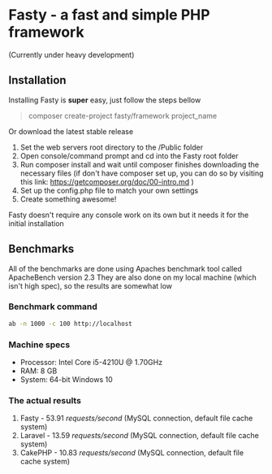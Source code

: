 # Fasty - a fast and simple PHP framework
(Currently under heavy development)
## Installation

Installing Fasty is **super** easy, just follow the steps bellow

> composer create-project fasty/framework project_name

Or download the latest stable release

1. Set the web servers root directory to the /Public folder
1. Open console/command prompt and cd into the Fasty root folder
1. Run composer install and wait until composer finishes downloading the necessary files (if don't have composer set up, you can do so by visiting this link: https://getcomposer.org/doc/00-intro.md )
1. Set up the config.php file to match your own settings
1. Create something awesome!

Fasty doesn't require any console work on its own but it needs it for the initial installation

## Benchmarks

All of the benchmarks are done using Apaches benchmark tool called ApacheBench version 2.3
They are also done on my local machine (which isn't high spec), so the results are somewhat low

### Benchmark command

```bash
ab -n 1000 -c 100 http://localhost
```

### Machine specs
* Processor: Intel Core i5-4210U @ 1.70GHz
* RAM: 8 GB
* System: 64-bit Windows 10

### The actual results

1. Fasty - 53.91 _requests/second_ (MySQL connection, default file cache system)
1. Laravel - 13.59 _requests/second_ (MySQL connection, default file cache system)
1. CakePHP - 10.83 _requests/second_ (MySQL connection, default file cache system)
